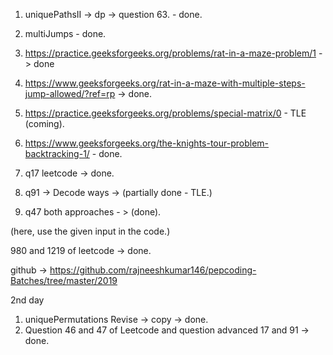 1. uniquePathsII -> dp  -> question 63. - done. 
2. multiJumps - done.
1. https://practice.geeksforgeeks.org/problems/rat-in-a-maze-problem/1  -> done 
2. https://www.geeksforgeeks.org/rat-in-a-maze-with-multiple-steps-jump-allowed/?ref=rp  -> done.
3. https://practice.geeksforgeeks.org/problems/special-matrix/0 - TLE (coming).
4. https://www.geeksforgeeks.org/the-knights-tour-problem-backtracking-1/ - done.

5. q17 leetcode -> done.
6. q91 -> Decode ways -> (partially done - TLE.)
7. q47 both approaches - > (done).

(here, use the given input in the code.)

980 and 1219 of leetcode -> done.

github -> https://github.com/rajneeshkumar146/pepcoding-Batches/tree/master/2019 

2nd day
1. uniquePermutations Revise -> copy -> done.
2. Question 46 and 47 of Leetcode  and question advanced 17 and 91 -> done.
